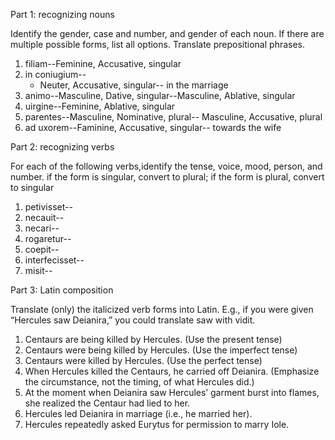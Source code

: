 Part 1: recognizing nouns

Identify the gender, case and number, and gender of each noun. If there are multiple possible forms, list all options. Translate prepositional phrases.

1. filiam--Feminine, Accusative, singular
1. in coniugium--
      - Neuter, Accusative, singular-- in the marriage
1. animo--Masculine, Dative, singular--Masculine, Ablative, singular
1. uirgine--Feminine, Ablative, singular
1. parentes--Masculine, Nominative, plural-- Masculine, Accusative, plural
1. ad uxorem--Faminine, Accusative, singular-- towards the wife

Part 2: recognizing verbs

For each of the following verbs,identify the tense, voice, mood, person, and number.
if the form is singular, convert to plural; if the form is plural, convert to singular

1. petivisset--
1. necauit--
1. necari--
1. rogaretur--
1. coepit--
1. interfecisset--
1. misit--

Part 3: Latin composition

Translate (only) the italicized verb forms into Latin. E.g., if you were given “Hercules saw Deianira,” you could translate saw with vidit.

1. Centaurs are being killed by Hercules. (Use the present tense)
1. Centaurs were being killed by Hercules. (Use the imperfect tense)
1. Centaurs were killed by Hercules. (Use the perfect tense)
1. When Hercules killed the Centaurs, he carried off Deianira. (Emphasize the circumstance, not the timing, of what Hercules did.)
1. At the moment when Deianira saw Hercules’ garment burst into flames, she realized the Centaur had lied to her.
1. Hercules led Deianira in marriage (i.e., he married her).
1. Hercules repeatedly asked Eurytus for permission to marry Iole.
